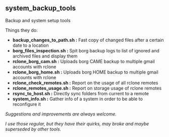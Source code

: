 
## system_backup_tools

Backup and system setup tools

Things they do:



- **backup_changes_to_path.sh :**   Fast copy of changed files after a certain date to a location
- **borg_files_inspection.sh  :**   Spit borg backup logs to list of ignored and archived files and display them
- **rclone_borg_cam.sh        :**   Uploads borg  CAME  backup to multiple gmail accounts with rclone
- **rclone_borg_home.sh       :**   Uploads borg  HOME  backup to multiple gmail accounts with rclone
- **rclone_check_remotes.sh   :**   Report on the usage of all rclone remotes
- **rclone_remotes_usage.sh   :**   Report on storage usage of rclone remotes
- **rsync_to_host.sh          :**   Directly sync folders from current to a remote
- **system_info.sh            :**   Gather info of a system in order to be able to reconfigure it


*Suggestions and improvements are always welcome.*

*I use those regular, but they have their quirks, may broke and maybe superseded by other tools.*
